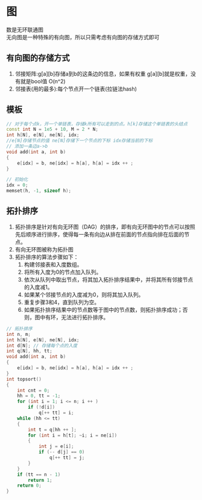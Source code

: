 # 图
数是无环联通图  
无向图是一种特殊的有向图，所以只需考虑有向图的存储方式即可  

## 有向图的存储方式
1. 邻接矩阵:g[a][b]存储a到b的这条边的信息，如果有权重 g[a][b]就是权重，没有就是bool值 O(n^2)
2. 邻接表(用的最多):每个节点开一个链表(拉链法hash)  

## 模板

```C++
// 对于每个点k，开一个单链表，存储k所有可以走到的点。h[k]存储这个单链表的头结点
const int N = 1e5 + 10, M = 2 * N;
int h[N], e[N], ne[N], idx;
//e[N]存储节点的值 ne[N]存储下一个节点的下标 idx存储当前的下标
// 添加一条边a->b
void add(int a, int b)
{
    e[idx] = b, ne[idx] = h[a], h[a] = idx ++ ;
}

// 初始化
idx = 0;
memset(h, -1, sizeof h);
```

## 拓扑排序
1. 拓扑排序是针对有向无环图（DAG）的排序，即有向无环图中的节点可以按照先后顺序进行排序，使得每一条有向边从排在前面的节点指向排在后面的节点。
2. 有向无环图被称为拓扑图
3. 拓扑排序的算法步骤如下：
   1. 构建邻接表和入度数组。
   2. 将所有入度为0的节点加入队列。
   3. 依次从队列中取出节点，将其加入拓扑排序结果中，并将其所有邻接节点的入度减1。
   4. 如果某个邻接节点的入度减为0，则将其加入队列。
   5. 重复步骤3和4，直到队列为空。
   6. 如果拓扑排序结果中的节点数等于图中的节点数，则拓扑排序成功；否则，图中有环，无法进行拓扑排序。

```C++
// 拓扑排序
int n, m;
int h[N], e[N], ne[N], idx;
int d[N]; // 存储每个点的入度
int q[N], hh, tt;
void add(int a, int b)
{
    e[idx] = b, ne[idx] = h[a], h[a] = idx ++ ;
}
int topsort()
{
    int cnt = 0;
    hh = 0, tt = -1;
    for (int i = 1; i <= n; i ++ )
        if (!d[i])
            q[++ tt] = i;
    while (hh <= tt)
    {
        int t = q[hh ++ ];
        for (int i = h[t]; ~i; i = ne[i])
        {
            int j = e[i];
            if (-- d[j] == 0)
                q[++ tt] = j;
        }
    }
    if (tt == n - 1)
        return 1;
    return 0;
}
```
